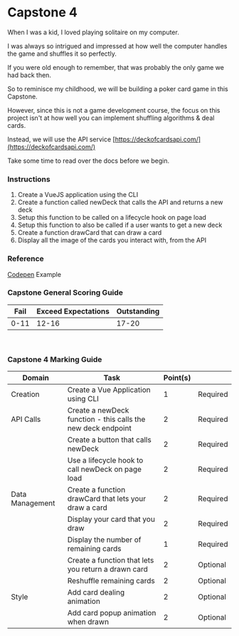 # Capstone 4

When I was a kid, I loved playing solitaire on my computer.

I was always so intrigued and impressed at how well the computer handles the game and shuffles it so perfectly.

If you were old enough to remember, that was probably the only game we had back then.

So to reminisce my childhood, we will be building a poker card game in this Capstone.

However, since this is not a game development course, the focus on this project isn't at how well you can implement shuffling algorithms & deal cards.

Instead, we will use the API service [https://deckofcardsapi.com/](https://deckofcardsapi.com/)

Take some time to read over the docs before we begin.
<br/>

### Instructions

1. Create a VueJS application using the CLI
2. Create a function called newDeck that calls the API and returns a new deck
3. Setup this function to be called on a lifecycle hook on page load
4. Setup this function to also be called if a user wants to get a new deck
5. Create a function drawCard that can draw a card
6. Display all the image of the cards you interact with, from the API

### Reference

[Codepen](https://codepen.io/craigcoles/pen/EaNRpa?html-preprocessor=haml) Example

### Capstone General Scoring Guide

| Fail | Exceed Expectations | Outstanding |
| ---- | ------------------- | ----------- |
| 0-11 | 12-16               | 17-20       |

<br>

### Capstone 4 Marking Guide

| Domain          | Task                                                         | Point(s) |          |
| --------------- | ------------------------------------------------------------ | -------- | -------- |
| Creation        | Create a Vue Application using CLI                           | 1        | Required |
| API Calls       | Create a newDeck function - this calls the new deck endpoint | 2        | Required |
|                 | Create a button that calls newDeck                           | 2        | Required |
|                 | Use a lifecycle hook to call newDeck on page load            | 2        | Required |
| Data Management | Create a function drawCard that lets your draw a card        | 2        | Required |
|                 | Display your card that you draw                              | 2        | Required |
|                 | Display the number of remaining cards                        | 1        | Required |
|                 | Create a function that lets you return a drawn card          | 2        | Optional |
|                 | Reshuffle remaining cards                                    | 2        | Optional |
| Style           | Add card dealing animation                                   | 2        | Optional |
|                 | Add card popup animation when drawn                          | 2        | Optional |
